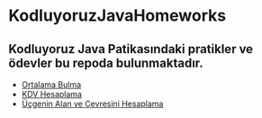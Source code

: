 ﻿# KodluyoruzJavaHomeworks
 ## Kodluyoruz Java Patikasındaki pratikler ve ödevler bu repoda bulunmaktadır.
 - [Ortalama Bulma](https://github.com/BetulBircan/KodluyoruzJavaHomeworks/tree/main/ortalama)
 - [KDV Hesaplama](https://github.com/BetulBircan/KodluyoruzJavaHomeworks/tree/main/kdvHesaplama)
 - [Üçgenin Alan ve Çevresini Hesaplama](https://github.com/BetulBircan/KodluyoruzJavaHomeworks/tree/main/ucgenAlanCevreHesaplama)
